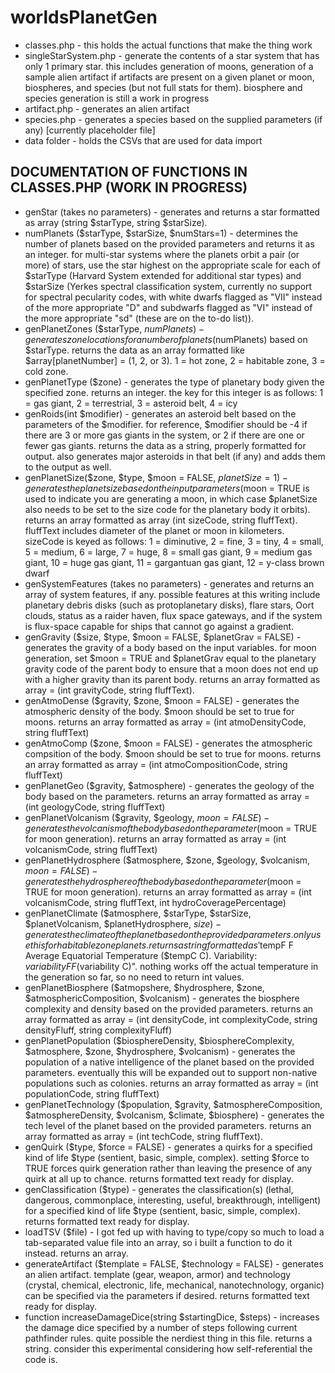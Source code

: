 # worldsPlanetGen

* classes.php - this holds the actual functions that make the thing work
* singleStarSystem.php - generate the contents of a star system that has only 1 primary star.  this includes generation of moons, generation of a sample alien artifact if artifacts are present on a given planet or moon, biospheres, and species (but not full stats for them).  biosphere and species generation is still a work in progress
* artifact.php - generates an alien artifact
* species.php - generates a species based on the supplied parameters (if any) [currently placeholder file]
* data folder - holds the CSVs that are used for data import

## DOCUMENTATION OF FUNCTIONS IN CLASSES.PHP (WORK IN PROGRESS)
* genStar (takes no parameters) - generates and returns a star formatted as array (string $starType, string $starSize).
* numPlanets ($starType, $starSize, $numStars=1) - determines the number of planets based on the provided parameters and returns it as an integer.  for multi-star systems where the planets orbit a pair (or more) of stars, use the star highest on the appropriate scale for each of $starType (Harvard System extended for additional star types) and $starSize (Yerkes spectral classification system, currently no support for spectral pecularity codes, with white dwarfs flagged as "VII" instead of the more appropriate "D" and subdwarfs flagged as "VI" instead of the more appropriate "sd" (these are on the to-do list)).
* genPlanetZones ($starType, $numPlanets) - generates zone locations for a number of planets ($numPlanets) based on $starType.  returns the data as an array formatted like $array[planetNumber] = (1, 2, or 3).  1 = hot zone, 2 = habitable zone, 3 = cold zone.
* genPlanetType ($zone) - generates the type of planetary body given the specified zone.  returns an integer.  the key for this integer is as follows: 1 = gas giant, 2 = terrestrial, 3 = asteroid belt, 4 = icy
* genRoids(int $modifier) - generates an asteroid belt based on the parameters of the $modifier.  for reference, $modifier should be -4 if there are 3 or more gas giants in the system, or 2 if there are one or fewer gas giants.  returns the data as a string, properly formatted for output.  also generates major asteroids in that belt (if any) and adds them to the output as well.
* genPlanetSize($zone, $type, $moon = FALSE, $planetSize = 1) - generates the planet size based on the input parameters ($moon = TRUE is used to indicate you are generating a moon, in which case $planetSize also needs to be set to the size code for the planetary body it orbits).  returns an array formatted as array (int sizeCode, string fluffText).  fluffText includes diameter of the planet or moon in kilometers.  sizeCode is keyed as follows: 1 = diminutive, 2 = fine, 3 = tiny, 4 = small, 5 = medium, 6 = large, 7 = huge, 8 = small gas giant, 9 = medium gas giant, 10 = huge gas giant, 11 = gargantuan gas giant, 12 = y-class brown dwarf
* genSystemFeatures (takes no parameters) - generates and returns an array of system features, if any.  possible features at this writing include planetary debris disks (such as protoplanetary disks), flare stars,  Oort clouds, status as a raider haven, flux space gateways, and if the system is flux-space capable for ships that cannot go against a gradient.
* genGravity ($size, $type, $moon = FALSE, $planetGrav = FALSE) - generates the gravity of a body based on the input variables.  for moon generation, set $moon = TRUE and $planetGrav equal to the planetary gravity code of the parent body to ensure that a moon does not end up with a higher gravity than its parent body. returns an array formatted as array = (int gravityCode, string fluffText).
* genAtmoDense ($gravity, $zone, $moon = FALSE) - generates the atmospheric density of the body.  $moon should be set to true for moons.  returns an array formatted as array = (int atmoDensityCode, string fluffText)
* genAtmoComp ($zone, $moon = FALSE) - generates the atmospheric compsition of the body.  $moon should be set to true for moons.  returns an array formatted as array = (int atmoCompositionCode, string fluffText)
* genPlanetGeo ($gravity, $atmosphere) - generates the geology of the body based on the parameters.  returns an array formatted as array = (int geologyCode, string fluffText)
* genPlanetVolcanism ($gravity, $geology, $moon = FALSE) - generates the volcanism of the body based on the parameter ($moon = TRUE for moon generation).  returns an array formatted as array = (int volcanismCode, string fluffText)
* genPlanetHydrosphere ($atmosphere, $zone, $geology, $volcanism, $moon = FALSE) - generates the hydrosphere of the body based on the parameter ($moon = TRUE for moon generation).  returns an array formatted as array = (int volcanismCode, string fluffText, int hydroCoveragePercentage)
* genPlanetClimate ($atmosphere, $starType, $starSize, $planetVolcanism, $planetHydrosphere, $size) - generates the climate of the planet based on the provided parameters.  only use this for habitable zone planets.  returns a string formatted as '$tempF F Average Equatorial Temperature ($tempC C).  Variability: $variabilityF F ($variability C)".  nothing works off the actual temperature in the generation so far, so no need to return int values.
* genPlanetBiosphere ($atmopshere, $hydrosphere, $zone, $atmosphericComposition, $volcanism) - generates the biosphere complexity and density based on the provided parameters.  returns an array formatted as array = (int densityCode, int complexityCode, string densityFluff, string complexityFluff)
* genPlanetPopulation ($biosphereDensity, $biosphereComplexity, $atmosphere, $zone, $hydrosphere, $volcanism) - generates the population of a native intelligence of the planet based on the provided parameters.  eventually this will be expanded out to support non-native populations such as colonies.  returns an array formatted as array = (int populationCode, string fluffText)
* genPlanetTechnology ($population, $gravity, $atmosphereComposition, $atmosphereDensity, $volcanism, $climate, $biosphere) - generates the tech level of the planet based on the provided parameters.  returns an array formatted as array = (int techCode, string fluffText).
* genQuirk ($type, $force = FALSE) - generates a quirks for a specified kind of life $type (sentient, basic, simple, complex).  setting $force to TRUE forces quirk generation rather than leaving the presence of any quirk at all up to chance.  returns formatted text ready for display.
* genClassification ($type) - generates the classification(s) (lethal, dangerous, commonplace, interesting, useful, breakthrough, intelligent) for a specified kind of life $type (sentient, basic, simple, complex).  returns formatted text ready for display.
* loadTSV ($file) - I got fed up with having to type/copy so much to load a tab-separated value file into an array, so i built a function to do it instead.  returns an array.
* generateArtifact ($template = FALSE, $technology = FALSE) - generates an alien artifact.  template (gear, weapon, armor) and technology (crystal, chemical, electronic, life, mechanical, nanotechnology, organic) can be specified via the parameters if desired.  returns formatted text ready for display.
* function increaseDamageDice(string $startingDice, $steps) - increases the damage dice specified by a number of steps following current pathfinder rules.  quite possible the nerdiest thing in this file.  returns a string.  consider this experimental considering how self-referential the code is.
